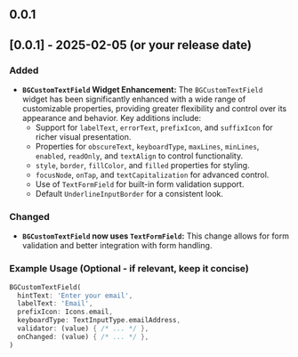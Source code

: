## 0.0.1

## [0.0.1] - 2025-02-05 (or your release date)

### Added

*   **`BGCustomTextField` Widget Enhancement:** The `BGCustomTextField` widget has been significantly enhanced with a wide range of customizable properties, providing greater flexibility and control over its appearance and behavior.  Key additions include:
    *   Support for `labelText`, `errorText`, `prefixIcon`, and `suffixIcon` for richer visual presentation.
    *   Properties for `obscureText`, `keyboardType`, `maxLines`, `minLines`, `enabled`, `readOnly`, and `textAlign` to control functionality.
    *   `style`, `border`, `fillColor`, and `filled` properties for styling.
    *   `focusNode`, `onTap`, and `textCapitalization` for advanced control.
    *   Use of `TextFormField` for built-in form validation support.
    *   Default `UnderlineInputBorder` for a consistent look.

### Changed

*   **`BGCustomTextField` now uses `TextFormField`:** This change allows for form validation and better integration with form handling.

### Example Usage (Optional - if relevant, keep it concise)

```dart
BGCustomTextField(
  hintText: 'Enter your email',
  labelText: 'Email',
  prefixIcon: Icons.email,
  keyboardType: TextInputType.emailAddress,
  validator: (value) { /* ... */ },
  onChanged: (value) { /* ... */ },
)
